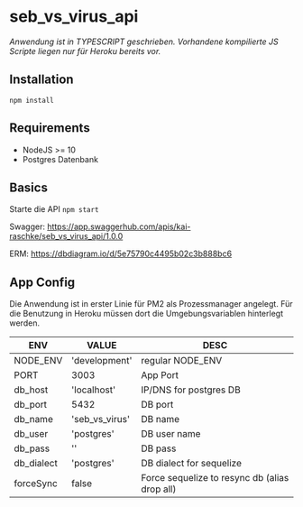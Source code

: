 
# seb_vs_virus_api

*Anwendung ist in TYPESCRIPT geschrieben.
Vorhandene kompilierte JS Scripte liegen nur für Heroku bereits vor.*

## Installation

```
npm install
```
## Requirements

- NodeJS >= 10
- Postgres Datenbank

## Basics

Starte die API
 ``` npm start ```
 
Swagger: https://app.swaggerhub.com/apis/kai-raschke/seb_vs_virus_api/1.0.0

ERM: https://dbdiagram.io/d/5e75790c4495b02c3b888bc6

## App Config

Die Anwendung ist in erster Linie für PM2 als Prozessmanager angelegt.
Für die Benutzung in Heroku müssen dort die Umgebungsvariablen hinterlegt werden.

| ENV | VALUE | DESC |
|--|--| -- |
| NODE_ENV | 'development' | regular NODE_ENV |
| PORT | 3003 | App Port |
| db_host | 'localhost' | IP/DNS for postgres DB |
| db_port | 5432 | DB port |
| db_name | 'seb_vs_virus' | DB name
| db_user | 'postgres' | DB user name
| db_pass | '' | DB pass |
| db_dialect| 'postgres' | DB dialect for sequelize
| forceSync | false | Force sequelize to resync db (alias drop all) |

